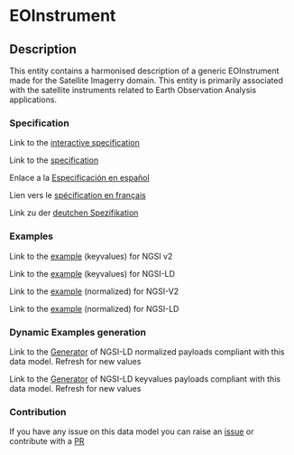 # EOInstrument

## Description 

This entity contains a harmonised description of a generic EOInstrument made for the Satellite Imagerry domain. This entity is primarily associated with the satellite instruments related to Earth Observation Analysis applications.
### Specification

Link to the [interactive specification](https://swagger.lab.fiware.org/?url=https://github.com/smart-data-models/dataModel.SatelliteImagery/blob/master/EOInstrument/swagger.yaml)

Link to the [specification](https://github.com/smart-data-models/dataModel.SatelliteImagery/blob/master/EOInstrument/doc/spec.md)

Enlace a la [Especificación en español](https://github.com/smart-data-models/dataModel.SatelliteImagery/blob/master/EOInstrument/doc/spec_ES.md)

Lien vers le [spécification en français](https://github.com/smart-data-models/dataModel.SatelliteImagery/blob/master/EOInstrument/doc/spec_FR.md)

Link zu der [deutchen Spezifikation](https://github.com/smart-data-models/dataModel.SatelliteImagery/blob/master/EOInstrument/doc/spec_DE.md)
### Examples

Link to the [example](https://github.com/smart-data-models/dataModel.SatelliteImagery/blob/master/EOInstrument/examples/example.json) (keyvalues) for NGSI v2

Link to the [example](https://github.com/smart-data-models/dataModel.SatelliteImagery/blob/master/EOInstrument/examples/example.jsonld) (keyvalues) for NGSI-LD

Link to the [example](https://github.com/smart-data-models/dataModel.SatelliteImagery/blob/master/EOInstrument/examples/example-normalized.json) (normalized) for NGSI-V2

Link to the [example](https://github.com/smart-data-models/dataModel.SatelliteImagery/blob/master/EOInstrument/examples/example-normalized.jsonld) (normalized) for NGSI-LD
### Dynamic Examples generation

Link to the [Generator](https://smartdatamodels.org/extra/ngsi-ld_generator_v0.92.php?schemaUrl=https://raw.githubusercontent.com/smart-data-models/dataModel.SatelliteImagery/master/EOInstrument/schema.json&email=info@smartdatamodels.org) of NGSI-LD normalized payloads compliant with this data model. Refresh for new values

Link to the [Generator](https://smartdatamodels.org/extra/ngsi-ld_generator_keyvalues_v0.92.php?schemaUrl=https://raw.githubusercontent.com/smart-data-models/dataModel.SatelliteImagery/master/EOInstrument/schema.json&email=info@smartdatamodels.org) of NGSI-LD keyvalues payloads compliant with this data model. Refresh for new values
### Contribution

 If you have any issue on this data model you can raise an [issue](https://github.com/smart-data-models/dataModel.SatelliteImagery/issues)  or contribute with a [PR](https://github.com/smart-data-models/dataModel.SatelliteImagery/pulls)